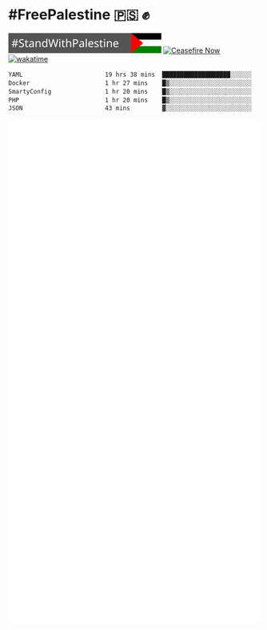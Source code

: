 # #FreePalestine 🇵🇸 ✊

[![github](https://raw.githubusercontent.com/saedyousef/StandWithPalestine/main/badges/flat/StandWithPalestine.svg)](https://github.com/saedyousef/StandWithPalestine)
[![Ceasefire Now](https://badge.techforpalestine.org/default)](https://techforpalestine.org/learn-more)
[![wakatime](https://wakatime.com/badge/user/03bf07e2-4c78-4826-8603-8922f0241061.svg)](https://wakatime.com/@03bf07e2-4c78-4826-8603-8922f0241061)
<!-- [![committers.top badge](https://user-badge.committers.top/jordan_private/saedyousef.svg)](https://user-badge.committers.top/jordan_private/saedyousef) -->

<!-- ![Profile Views](https://visitor-badge.glitch.me/badge?page_id=saedyousef.saedyousef&left_color=grey&right_color=blue&left_text=👀+Profile+Views) -->



<!-- <img src="https://github-readme-stats.vercel.app/api?username=saedyousef&show_icons=true&count_private=true" width="100%" /> --> 

<!--START_SECTION:waka-->

```txt
YAML                       19 hrs 38 mins  ███████████████████░░░░░░   75.43 %
Docker                     1 hr 27 mins    █▒░░░░░░░░░░░░░░░░░░░░░░░   05.59 %
SmartyConfig               1 hr 20 mins    █▒░░░░░░░░░░░░░░░░░░░░░░░   05.14 %
PHP                        1 hr 20 mins    █▒░░░░░░░░░░░░░░░░░░░░░░░   05.13 %
JSON                       43 mins         ▓░░░░░░░░░░░░░░░░░░░░░░░░   02.82 %
```

<!--END_SECTION:waka-->
    
<!-- ![github contribution grid snake animation](https://raw.githubusercontent.com/saedyousef/saedyousef/output/github-contribution-grid-snake.svg) -->


![Metrics](./github-metrics.svg)